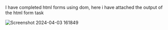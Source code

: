 I have completed html forms using dom, here i have attached the output of the html form task

![Screenshot 2024-04-03 161849](https://github.com/Moni-25/DOM/assets/150880555/21ac1487-e5fd-41f5-9ed0-1091be2d648e)
